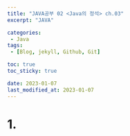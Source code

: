 ```yaml
---
title: "JAVA공부 02 <Java의 정석> ch.03"
excerpt: "JAVA"

categories:
 - Java
tags:
 - [Blog, jekyll, Github, Git]

toc: true
toc_sticky: true

date: 2023-01-07
last_modified_at: 2023-01-07
---
```


# 1. 